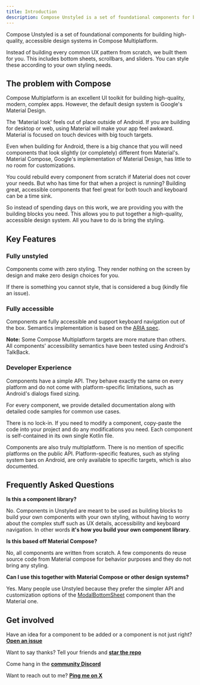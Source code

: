```yaml
---
title: Introduction
description: Compose Unstyled is a set of foundational components for building high-quality, accessible design systems in Compose Multiplatform.
---
```


Compose Unstyled is a set of foundational components for building high-quality, accessible design systems in Compose
Multiplatform.

Instead of building every common UX pattern from scratch, we built them for you. This includes bottom sheets,
scrollbars, and sliders. You can style these according to your own styling needs.

## The problem with Compose

Compose Multiplatform is an excellent UI toolkit for building high-quality, modern, complex apps. However, the default
design system is Google's Material Design.

The 'Material look' feels out of place outside of Android. If you are building for desktop or web, using Material will
make your app feel awkward. Material is focused on touch devices with big touch targets.

Even when building for Android, there is a big chance that you will need components that look slightly (or completely)
different from Material's. Material Compose, Google's implementation of Material Design, has little to no room for
customizations.

You could rebuild every component from scratch if Material does not cover your needs. But who has time for that when a
project is running? Building great, accessible components that feel great for both touch and keyboard can be a time
sink.

So instead of spending days on this work, we are providing you with the building blocks you need. This allows you to put
together a high-quality, accessible design system. All you have to do is bring the styling.

## Key Features

### Fully unstyled

Components come with zero styling. They render nothing on the screen by design and make zero design choices for you.

If there is something you cannot style, that is considered a bug (kindly file an issue).

### Fully accessible

Components are fully accessible and support keyboard navigation out of the box. Semantics implementation is based on
the [ARIA spec](https://www.w3.org/WAI/ARIA/apg/patterns/).

**Note:** Some Compose Multiplatform targets are more mature than others. All components' accessibility semantics have
been tested using Android's TalkBack.

### Developer Experience

Components have a simple API. They behave exactly the same on every platform and do not come with platform-specific
limitations, such as Android's dialogs fixed sizing.

For every component, we provide detailed documentation along with detailed code samples for common use cases.

There is no lock-in. If you need to modify a component, copy-paste the code into your project and do any modifications
you need. Each component is self-contained in its own single Kotlin file.

Components are also truly multiplatform. There is no mention of specific platforms on the public API. Platform-specific
features, such as styling system bars on Android, are only available to specific targets, which is also documented.

## Frequently Asked Questions

**Is this a component library?**

No. Components in Unstyled are meant to be used as building blocks to build your own components
with your own styling, without having to worry about the complex stuff such as UX details, accessibility and keyboard
navigation. In other words **it's how you build your own component library**.

**Is this based off Material Compose?**

No, all components are written from scratch. A few components do reuse source code from Material compose for behavior
purposes and they do not bring any styling.

**Can I use this together with Material Compose or other design systems?**

Yes. Many people use Unstyled because they prefer the simpler API and customization options of
the [ModalBottomSheet](modal-bottom-sheet.md) component than the Material one.

## Get involved

Have an idea for a component to be added or a component is not just right? [**Open an issue**](https://github.com/composablehorizons/compose-unstyled/issues)

Want to say thanks? Tell your friends and [**star the repo**](https://github.com/composablehorizons/compose-unstyled)

Come hang in the [**community Discord**](https://discord.gg/AZ4X7vEr5p)

Want to reach out to me? [**Ping me on X**](https://x.com/alexstyl)